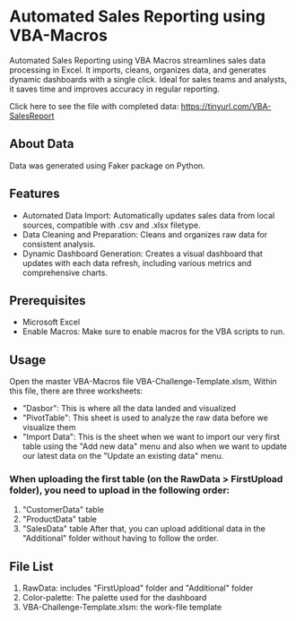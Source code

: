 # Automated Sales Reporting using VBA-Macros
Automated Sales Reporting using VBA Macros streamlines sales data processing in Excel. It imports, cleans, organizes data, and generates dynamic dashboards with a single click. Ideal for sales teams and analysts, it saves time and improves accuracy in regular reporting.

Click here to see the file with completed data: https://tinyurl.com/VBA-SalesReport

## About Data
Data was generated using Faker package on Python.

## Features
- Automated Data Import: Automatically updates sales data from local sources, compatible with .csv and .xlsx filetype.
- Data Cleaning and Preparation: Cleans and organizes raw data for consistent analysis.
- Dynamic Dashboard Generation: Creates a visual dashboard that updates with each data refresh, including various metrics and comprehensive charts.

## Prerequisites
- Microsoft Excel
- Enable Macros: Make sure to enable macros for the VBA scripts to run.

## Usage
Open the master VBA-Macros file VBA-Challenge-Template.xlsm, Within this file, there are three worksheets:
- "Dasbor": This is where all the data landed and visualized
- "PivotTable": This sheet is used to analyze the raw data before we visualize them
- "Import Data": This is the sheet when we want to import our very first table using the "Add new data" menu and also when we want to update our latest data on the "Update an existing data" menu.

### When uploading the first table (on the RawData > FirstUpload folder), you need to upload in the following order:
1. "CustomerData" table
2. "ProductData" table
3. "SalesData" table
After that, you can upload additional data in the "Additional" folder without having to follow the order.

## File List
1. RawData: includes "FirstUpload" folder and "Additional" folder
2. Color-palette: The palette used for the dashboard
3. VBA-Challenge-Template.xlsm: the work-file template

